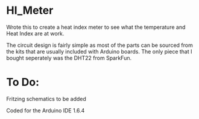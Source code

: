 # HI_Meter
Wrote this to create a heat index meter to see what the temperature and Heat Index are at work.

The circuit design is fairly simple as most of the parts can be sourced from the kits that are usually included
with Arduino boards. The only piece that I bought seperately was the DHT22 from SparkFun.

# To Do:
Fritzing schematics to be added



Coded for the Arduino IDE 1.6.4
